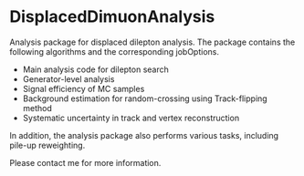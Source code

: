 # DisplacedDimuonAnalysis

Analysis package for displaced dilepton analysis. The package contains the following algorithms and the corresponding jobOptions.

- Main analysis code for dilepton search
- Generator-level analysis
- Signal efficiency of MC samples
- Background estimation for random-crossing using Track-flipping method
- Systematic uncertainty in track and vertex reconstruction

In addition, the analysis package also performs various tasks, including pile-up reweighting.

Please contact me for more information.
